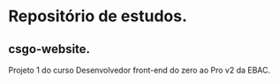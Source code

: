 # Repositório de estudos.

## csgo-website.

Projeto 1 do curso Desenvolvedor front-end do zero ao Pro v2 da EBAC.
